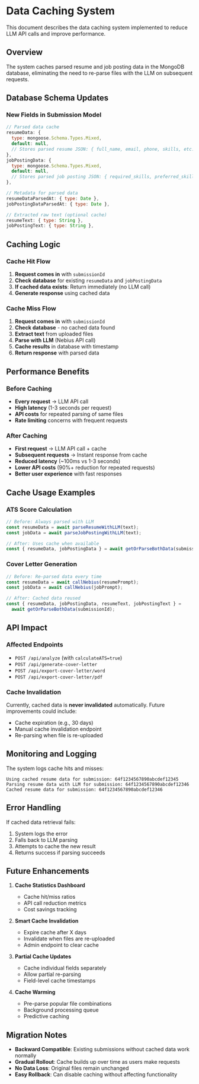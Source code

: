 # Data Caching System

This document describes the data caching system implemented to reduce LLM API calls and improve performance.

## Overview

The system caches parsed resume and job posting data in the MongoDB database, eliminating the need to re-parse files with the LLM on subsequent requests.

## Database Schema Updates

### New Fields in Submission Model

```javascript
// Parsed data cache
resumeData: {
  type: mongoose.Schema.Types.Mixed,
  default: null,
  // Stores parsed resume JSON: { full_name, email, phone, skills, etc. }
},
jobPostingData: {
  type: mongoose.Schema.Types.Mixed,
  default: null,
  // Stores parsed job posting JSON: { required_skills, preferred_skills, technologies, etc. }
},

// Metadata for parsed data
resumeDataParsedAt: { type: Date },
jobPostingDataParsedAt: { type: Date },

// Extracted raw text (optional cache)
resumeText: { type: String },
jobPostingText: { type: String },
```

## Caching Logic

### Cache Hit Flow
1. **Request comes in** with `submissionId`
2. **Check database** for existing `resumeData` and `jobPostingData`
3. **If cached data exists**: Return immediately (no LLM call)
4. **Generate response** using cached data

### Cache Miss Flow
1. **Request comes in** with `submissionId`
2. **Check database** - no cached data found
3. **Extract text** from uploaded files
4. **Parse with LLM** (Nebius API call)
5. **Cache results** in database with timestamp
6. **Return response** with parsed data

## Performance Benefits

### Before Caching
- **Every request** → LLM API call
- **High latency** (1-3 seconds per request)
- **API costs** for repeated parsing of same files
- **Rate limiting** concerns with frequent requests

### After Caching
- **First request** → LLM API call + cache
- **Subsequent requests** → Instant response from cache
- **Reduced latency** (~100ms vs 1-3 seconds)
- **Lower API costs** (90%+ reduction for repeated requests)
- **Better user experience** with fast responses

## Cache Usage Examples

### ATS Score Calculation
```javascript
// Before: Always parsed with LLM
const resumeData = await parseResumeWithLLM(text);
const jobData = await parseJobPostingWithLLM(text);

// After: Uses cache when available
const { resumeData, jobPostingData } = await getOrParseBothData(submissionId);
```

### Cover Letter Generation
```javascript
// Before: Re-parsed data every time
const resumeData = await callNebius(resumePrompt);
const jobData = await callNebius(jobPrompt);

// After: Cached data reused
const { resumeData, jobPostingData, resumeText, jobPostingText } = 
  await getOrParseBothData(submissionId);
```

## API Impact

### Affected Endpoints
- `POST /api/analyze` (with `calculateATS=true`)
- `POST /api/generate-cover-letter`
- `POST /api/export-cover-letter/word`
- `POST /api/export-cover-letter/pdf`

### Cache Invalidation
Currently, cached data is **never invalidated** automatically. Future improvements could include:
- Cache expiration (e.g., 30 days)
- Manual cache invalidation endpoint
- Re-parsing when file is re-uploaded

## Monitoring and Logging

The system logs cache hits and misses:
```
Using cached resume data for submission: 64f1234567890abcdef12345
Parsing resume data with LLM for submission: 64f1234567890abcdef12346
Cached resume data for submission: 64f1234567890abcdef12346
```

## Error Handling

If cached data retrieval fails:
1. System logs the error
2. Falls back to LLM parsing
3. Attempts to cache the new result
4. Returns success if parsing succeeds

## Future Enhancements

1. **Cache Statistics Dashboard**
   - Cache hit/miss ratios
   - API call reduction metrics
   - Cost savings tracking

2. **Smart Cache Invalidation**
   - Expire cache after X days
   - Invalidate when files are re-uploaded
   - Admin endpoint to clear cache

3. **Partial Cache Updates**
   - Cache individual fields separately
   - Allow partial re-parsing
   - Field-level cache timestamps

4. **Cache Warming**
   - Pre-parse popular file combinations
   - Background processing queue
   - Predictive caching

## Migration Notes

- **Backward Compatible**: Existing submissions without cached data work normally
- **Gradual Rollout**: Cache builds up over time as users make requests
- **No Data Loss**: Original files remain unchanged
- **Easy Rollback**: Can disable caching without affecting functionality
